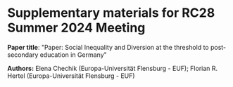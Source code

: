 # Supplementary materials for RC28 Summer 2024 Meeting

**Paper title**: "Paper: Social Inequality and Diversion at the threshold to post-secondary education in Germany"

**Authors:** Elena Chechik (Europa-Universität Flensburg - EUF); Florian R. Hertel (Europa-Universität Flensburg - EUF)
